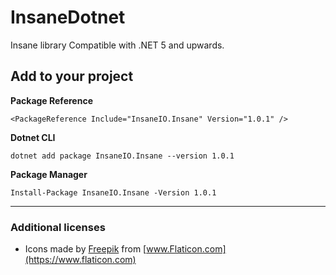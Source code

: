# InsaneDotnet
Insane library Compatible with .NET 5 and upwards.

## Add to your project

**Package Reference**   
```
<PackageReference Include="InsaneIO.Insane" Version="1.0.1" />
```

**Dotnet CLI**   
```
dotnet add package InsaneIO.Insane --version 1.0.1
```

**Package Manager**   
```
Install-Package InsaneIO.Insane -Version 1.0.1
```
<hr />

### Additional licenses
* Icons made by [Freepik](https://www.freepik.com) from [www.Flaticon.com](https://www.flaticon.com)
